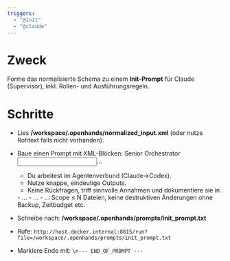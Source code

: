```yaml
---
triggers:
  - "@init"
  - "@claude"
---
```


# Zweck
Forme das normalisierte Schema zu einem **Init-Prompt** für Claude (Supervisor), inkl. Rollen- und Ausführungsregeln.

# Schritte
- Lies **/workspace/.openhands/normalized_input.xml** (oder nutze Rohtext falls nicht vorhanden).
- Baue einen Prompt mit XML-Blöcken:
  <role>Senior Orchestrator</role>
  <input>…</input>
  <instructions>
    - Du arbeitest im Agentenverbund (Claude→Codex).
    - Nutze knappe, eindeutige Outputs.
    - Keine Rückfragen, triff sinnvolle Annahmen und dokumentiere sie in <assumptions>.
  </instructions>
  <deliverables>
    - <codex_brief>…</codex_brief>
    - <acceptance_criteria>…</acceptance_criteria>
    - <plan>…</plan>
  </deliverables>
  <guardrails>Scope ≤ N Dateien, keine destruktiven Änderungen ohne Backup, Zeitbudget etc.</guardrails>

- Schreibe nach: **/workspace/.openhands/prompts/init_prompt.txt**
- Rufe: `http://host.docker.internal:8815/run?file=/workspace/.openhands/prompts/init_prompt.txt`
- Markiere Ende mit: `\n--- END_OF_PROMPT ---`
